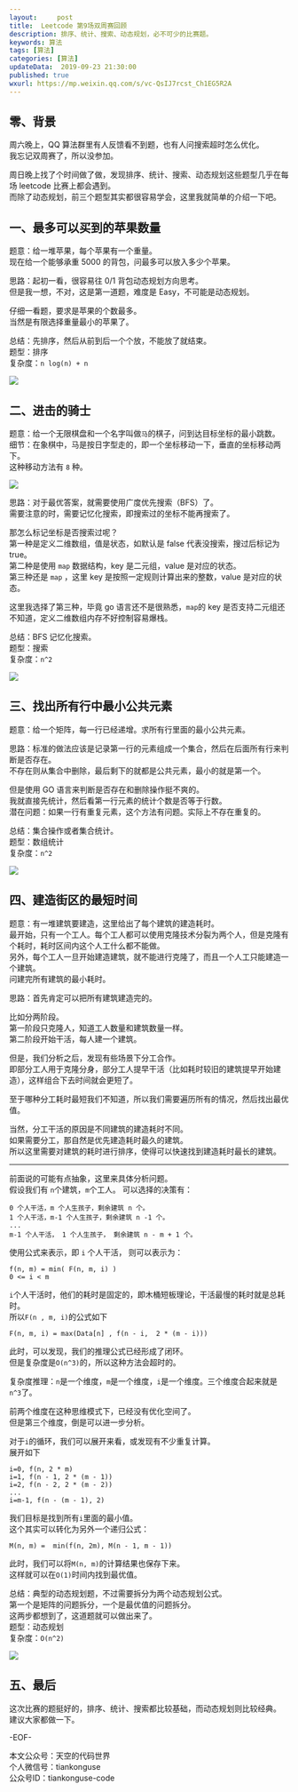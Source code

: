 ```yaml
---   
layout:     post  
title:  Leetcode 第9场双周赛回顾  
description: 排序、统计、搜索、动态规划，必不可少的比赛题。  
keywords: 算法  
tags: [算法]    
categories: [算法]  
updateData:  2019-09-23 21:30:00  
published: true  
wxurl: https://mp.weixin.qq.com/s/vc-QsIJ7rcst_Ch1EG5R2A  
---  
```



## 零、背景  

周六晚上，QQ 算法群里有人反馈看不到题，也有人问搜索超时怎么优化。  
我忘记双周赛了，所以没参加。  


周日晚上找了个时间做了做，发现排序、统计、搜索、动态规划这些题型几乎在每场 leetcode 比赛上都会遇到。  
而除了动态规划，前三个题型其实都很容易学会，这里我就简单的介绍一下吧。  


## 一、最多可以买到的苹果数量  


题意：给一堆苹果，每个苹果有一个重量。  
现在给一个能够承重 5000 的背包，问最多可以放入多少个苹果。  


思路：起初一看，很容易往 0/1 背包动态规划方向思考。  
但是我一想，不对，这是第一道题，难度是 Easy，不可能是动态规划。  


仔细一看题，要求是苹果的个数最多。  
当然是有限选择重量最小的苹果了。  


总结：先排序，然后从前到后一个个放，不能放了就结束。  
题型：排序  
复杂度：`n log(n) + n`  



![](https://res2019.tiankonguse.com/images/2019/09/23/001.png)  


## 二、进击的骑士  


题意：给一个无限棋盘和一个名字叫做`马`的棋子，问到达目标坐标的最小跳数。  
细节：在象棋中，马是按日字型走的，即一个坐标移动一下，垂直的坐标移动两下。  
这种移动方法有 `8` 种。  


![](https://res2019.tiankonguse.com/images/2019/09/23/002.png)  


思路：对于最优答案，就需要使用广度优先搜索（BFS）了。  
需要注意的时，需要记忆化搜索，即搜索过的坐标不能再搜索了。  


那怎么标记坐标是否搜索过呢？  
第一种是定义二维数组，值是状态，如默认是 false 代表没搜索，搜过后标记为 true。  
第二种是使用 `map` 数据结构，key 是二元组，value 是对应的状态。  
第三种还是 `map` ，这里 key 是按照一定规则计算出来的整数，value 是对应的状态。  


这里我选择了第三种，毕竟 go 语言还不是很熟悉，`map`的 key 是否支持二元组还不知道，定义二维数组内存不好控制容易爆栈。  


总结：BFS 记忆化搜索。  
题型：搜索  
复杂度：`n^2`  


![](https://res2019.tiankonguse.com/images/2019/09/23/003.png)  


## 三、找出所有行中最小公共元素  


题意：给一个矩阵，每一行已经递增。求所有行里面的最小公共元素。  


思路：标准的做法应该是记录第一行的元素组成一个集合，然后在后面所有行来判断是否存在。  
不存在则从集合中删除，最后剩下的就都是公共元素，最小的就是第一个。  


但是使用 GO 语言来判断是否存在和删除操作挺不爽的。  
我就直接先统计，然后看第一行元素的统计个数是否等于行数。  
潜在问题：如果一行有重复元素，这个方法有问题。实际上不存在重复的。  


总结：集合操作或者集合统计。  
题型：数组统计  
复杂度：`n^2`  


![](https://res2019.tiankonguse.com/images/2019/09/23/004.png)  


## 四、建造街区的最短时间  


题意：有一堆建筑要建造，这里给出了每个建筑的建造耗时。  
最开始，只有一个工人。每个工人都可以使用克隆技术分裂为两个人，但是克隆有个耗时，耗时区间内这个人工什么都不能做。  
另外，每个工人一旦开始建造建筑，就不能进行克隆了，而且一个人工只能建造一个建筑。  
问建完所有建筑的最小耗时。  


思路：首先肯定可以把所有建筑建造完的。  


比如分两阶段。  
第一阶段只克隆人，知道工人数量和建筑数量一样。  
第二阶段开始干活，每人建一个建筑。  


但是，我们分析之后，发现有些场景下分工合作。  
即部分工人用于克隆分身，部分工人提早干活（比如耗时较旧的建筑提早开始建造），这样组合下去时间就会更短了。  


至于哪种分工耗时最短我们不知道，所以我们需要遍历所有的情况，然后找出最优值。  


当然，分工干活的原因是不同建筑的建造耗时不同。  
如果需要分工，那自然是优先建造耗时最久的建筑。  
所以这里需要对建筑的耗时进行排序，使得可以快速找到建造耗时最长的建筑。  


----


前面说的可能有点抽象，这里来具体分析问题。  
假设我们有 `n`个建筑，`m`个工人。 
可以选择的决策有：  


```
0 个人干活，m 个人生孩子，剩余建筑 n 个。  
1 个人干活，m-1 个人生孩子，剩余建筑 n -1 个。  
...
m-1 个人干活， 1 个人生孩子， 剩余建筑 n - m + 1 个。  
```


使用公式来表示，即 `i` 个人干活， 则可以表示为：  


```
f(n, m) = min( F(n, m, i) )
0 <= i < m
```


`i`个人干活时，他们的耗时是固定的，即木桶短板理论，干活最慢的耗时就是总耗时。  
所以`F(n , m, i)`的公式如下  


```
F(n, m, i) = max(Data[n] , f(n - i,  2 * (m - i)))
```


此时，可以发现，我们的推理公式已经形成了闭环。  
但是复杂度是`O(n^3)`的，所以这种方法会超时的。  


复杂度推理：`n`是一个维度，`m`是一个维度，`i`是一个维度。三个维度合起来就是`n^3`了。  


前两个维度在这种思维模式下，已经没有优化空间了。  
但是第三个维度，倒是可以进一步分析。  


对于`i`的循环，我们可以展开来看，或发现有不少重复计算。  
展开如下  


```
i=0, f(n, 2 * m)  
i=1, f(n - 1, 2 * (m - 1))
i=2, f(n - 2, 2 * (m - 2))
...
i=m-1, f(n - (m - 1), 2)
```


我们目标是找到所有`i`里面的最小值。  
这个其实可以转化为另外一个递归公式：  


```
M(n, m) =  min(f(n, 2m), M(n - 1, m - 1))
```


此时，我们可以将`M(n, m)`的计算结果也保存下来。  
这样就可以在`O(1)`时间内找到最优值。  


总结：典型的动态规划题，不过需要拆分为两个动态规划公式。  
第一个是矩阵的问题拆分，一个是最优值的问题拆分。  
这两步都想到了，这道题就可以做出来了。  
题型：动态规划  
复杂度：`O(n^2)`  


![](https://res2019.tiankonguse.com/images/2019/09/23/005.png)  


## 五、最后  


这次比赛的题挺好的，排序、统计、搜索都比较基础，而动态规划则比较经典。  
建议大家都做一下。  


-EOF-  


本文公众号：天空的代码世界  
个人微信号：tiankonguse  
公众号ID：tiankonguse-code  
  

